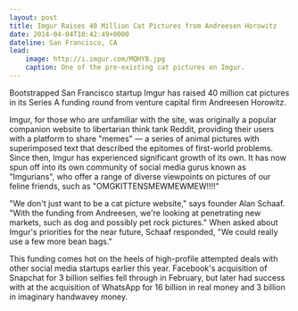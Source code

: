 ```yaml
---
layout: post
title: Imgur Raises 40 Million Cat Pictures from Andreesen Horowitz
date: 2014-04-04T10:42:49+0000
dateline: San Francisco, CA
lead:
    image: http://i.imgur.com/MQHYB.jpg
    caption: One of the pre-existing cat pictures on Imgur.
---
```


Bootstrapped San Francisco startup Imgur has raised 40 million cat pictures in
its Series A funding round from venture capital firm Andreesen Horowitz.

Imgur, for those who are unfamiliar with the site, was originally a popular
companion website to libertarian think tank Reddit, providing their users with a
platform to share "memes" — a series of animal pictures with superimposed text
that described the epitomes of first-world problems. Since then, Imgur has
experienced significant growth of its own. It has now spun off into its own
community of social media gurus known as "Imgurians", who offer a range of
diverse viewpoints on pictures of our feline friends, such as
"OMGKITTENSMEWMEWMEW!!!!"

"We don't just want to be a cat picture website," says founder Alan Schaaf.
"With the funding from Andreesen, we're looking at penetrating new markets, such
as dog and possibly pet rock pictures." When asked about Imgur's priorities for
the near future, Schaaf responded, "We could really use a few more bean bags."

This funding comes hot on the heels of high-profile attempted deals with other
social media startups earlier this year. Facebook's acquisition of Snapchat for
3 billion selfies fell through in February, but later had success with at the
acquisition of WhatsApp for 16 billion in real money and 3 billion in imaginary
handwavey money.
